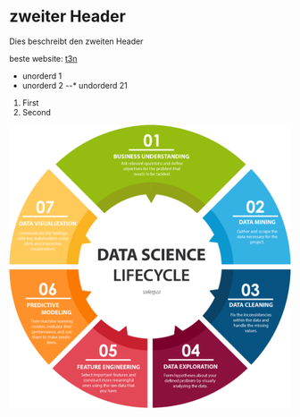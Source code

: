 # zweiter Header
Dies beschreibt den zweiten Header

beste website: [t3n](https://t3n.de/)

* unorderd 1
* unorderd 2
--* undorderd 21

1. First
2. Second

![DS Lifecycle](Download.png)

